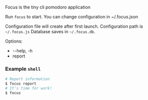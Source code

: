 Focus is the tiny cli pomodoro application

Run `focus` to start. You can change configuration in ~/.focus.json

Configuration file will create after first launch. Configuration path is `~/.focus.js`
Database saves in `~/.focus.db`.

Options: 
- --help, -h
- report

### Example `shell`

```bash
# Report information
$ focus report
# It's time for work!
$ focus
```
